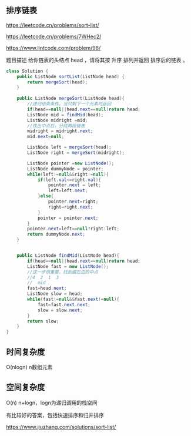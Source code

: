 ## 排序链表
https://leetcode.cn/problems/sort-list/

https://leetcode.cn/problems/7WHec2/

https://www.lintcode.com/problem/98/

题目描述
给你链表的头结点 head ，请将其按 升序 排列并返回 排序后的链表 。

```Java
class Solution {
    public ListNode sortList(ListNode head) {
        return mergeSort(head);
    }
    
    public ListNode mergeSort(ListNode head){
        //递归结束条件，当只剩下一个元素时返回
        if(head==null||head.next==null)return head;
        ListNode mid = findMid(head);
        ListNode midright =mid;
        //找出中点后，分成两段链表
        midright = midright.next;
        mid.next=null;

        ListNode left = mergeSort(head);
        ListNode right = mergeSort(midright);

        ListNode pointer =new ListNode();
        ListNode dummyNode = pointer;
        while(left!=null&&right!=null){
            if(left.val<=right.val){
                pointer.next = left;
                left=left.next;
            }else{
                pointer.next=right;
                right=right.next;
            }
            pointer = pointer.next;
        }
        pointer.next=left==null?right:left;
        return dummyNode.next;
    }


    public ListNode findMid(ListNode head){
        if(head==null||head.next==null)return head;
        ListNode fast = new ListNode();
        //这一步很重要，找到偏左边的中点
        //4  2  1  3
        //  mid
        fast=head.next;
        ListNode slow = head;
        while(fast!=null&&fast.next!=null){
            fast=fast.next.next;
            slow = slow.next;
        }
        return slow;
    }
}
```
## 时间复杂度
O(nlogn) n数组元素

## 空间复杂度
O(n) n+logn，logn为递归调用的栈空间

有比较好的答案，包括快速排序和归并排序

https://www.jiuzhang.com/solutions/sort-list/
